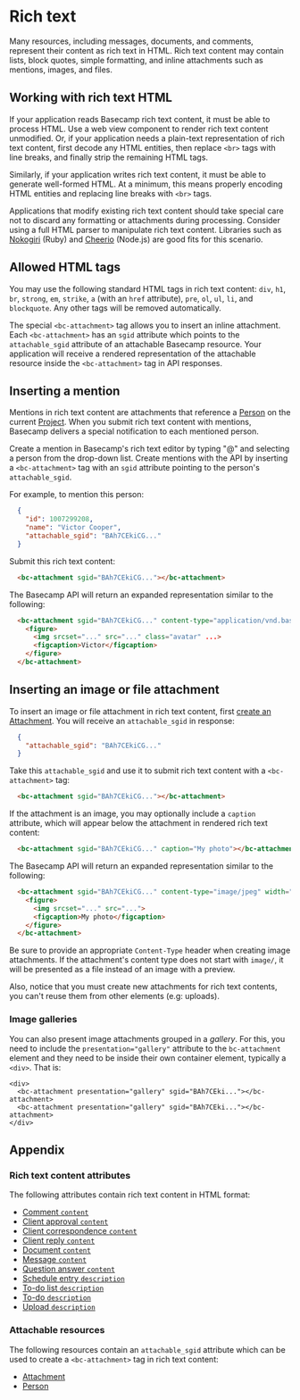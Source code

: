 Rich text
=========

Many resources, including messages, documents, and comments, represent their content as rich text in HTML. Rich text content may contain lists, block quotes, simple formatting, and inline attachments such as mentions, images, and files.


Working with rich text HTML
---------------------------

If your application reads Basecamp rich text content, it must be able to process HTML. Use a web view component to render rich text content unmodified. Or, if your application needs a plain-text representation of rich text content, first decode any HTML entities, then replace `<br>` tags with line breaks, and finally strip the remaining HTML tags.

Similarly, if your application writes rich text content, it must be able to generate well-formed HTML. At a minimum, this means properly encoding HTML entities and replacing line breaks with `<br>` tags.

Applications that modify existing rich text content should take special care not to discard any formatting or attachments during processing. Consider using a full HTML parser to manipulate rich text content. Libraries such as [Nokogiri](http://www.nokogiri.org) (Ruby) and [Cheerio](https://github.com/cheeriojs/cheerio) (Node.js) are good fits for this scenario.


Allowed HTML tags
-----------------

You may use the following standard HTML tags in rich text content: `div`, `h1`, `br`, `strong`, `em`, `strike`, `a` (with an `href` attribute), `pre`, `ol`, `ul`, `li`, and `blockquote`. Any other tags will be removed automatically.

The special `<bc-attachment>` tag allows you to insert an inline attachment. Each `<bc-attachment>` has an `sgid` attribute which points to the `attachable_sgid` attribute of an attachable Basecamp resource. Your application will receive a rendered representation of the attachable resource inside the `<bc-attachment>` tag in API responses.


Inserting a mention
-------------------

Mentions in rich text content are attachments that reference a [Person](people.md) on the current [Project](projects.md). When you submit rich text content with mentions, Basecamp delivers a special notification to each mentioned person.

Create a mention in Basecamp's rich text editor by typing "@" and selecting a person from the drop-down list. Create mentions with the API by inserting a `<bc-attachment>` tag with an `sgid` attribute pointing to the person's `attachable_sgid`.

For example, to mention this person:

```json
  {
    "id": 1007299208,
    "name": "Victor Cooper",
    "attachable_sgid": "BAh7CEkiCG..."
  }
```

Submit this rich text content:

```html
  <bc-attachment sgid="BAh7CEkiCG..."></bc-attachment>
```

The Basecamp API will return an expanded representation similar to the following:

```html
  <bc-attachment sgid="BAh7CEkiCG..." content-type="application/vnd.basecamp.mention">
    <figure>
      <img srcset="..." src="..." class="avatar" ...>
      <figcaption>Victor</figcaption>
    </figure>
  </bc-attachment>
```


Inserting an image or file attachment
-------------------------------------

To insert an image or file attachment in rich text content, first [create an Attachment](attachments.md#create-an-attachment). You will receive an `attachable_sgid` in response:

```json
  {
    "attachable_sgid": "BAh7CEkiCG..."
  }
````

Take this `attachable_sgid` and use it to submit rich text content with a `<bc-attachment>` tag:

```html
  <bc-attachment sgid="BAh7CEkiCG..."></bc-attachment>
```

If the attachment is an image, you may optionally include a `caption` attribute, which will appear below the attachment in rendered rich text content:

```html
  <bc-attachment sgid="BAh7CEkiCG..." caption="My photo"></bc-attachment>
```

The Basecamp API will return an expanded representation similar to the following:

```html
  <bc-attachment sgid="BAh7CEkiCG..." content-type="image/jpeg" width="2560" height="1536" url="..." href="..." filename="my-photo.jpg" caption="My photo">
    <figure>
      <img srcset="..." src="...">
      <figcaption>My photo</figcaption>
    </figure>
  </bc-attachment>
```

Be sure to provide an appropriate `Content-Type` header when creating image attachments. If the attachment's content type does not start with `image/`, it will be presented as a file instead of an image with a preview.

Also, notice that you must create new attachments for rich text contents, you can't reuse them from other elements (e.g: uploads).

### Image galleries
You can also present image attachments grouped in a _gallery_. For this, you need to include the `presentation="gallery"` attribute to the `bc-attachment` element and they need to be inside their own container element, typically a `<div>`. That is:
```
<div>
  <bc-attachment presentation="gallery" sgid="BAh7CEki..."></bc-attachment>
  <bc-attachment presentation="gallery" sgid="BAh7CEki..."></bc-attachment>
</div>
```

Appendix
--------

### Rich text content attributes

The following attributes contain rich text content in HTML format:

- [Comment `content`](comments.md#get-a-comment)
- [Client approval `content`](client_approvals.md#get-a-client-approval)
- [Client correspondence `content`](client_correspondences.md#get-a-client-correspondence)
- [Client reply `content`](client_replies.md#get-a-client-reply)
- [Document `content`](documents.md#get-a-document)
- [Message `content`](messages.md#get-a-message)
- [Question answer `content`](question_answers.md#get-a-question-answer)
- [Schedule entry `description`](schedule_entries.md#get-a-schedule-entry)
- [To-do list `description`](todolists.md#get-a-to-do-list)
- [To-do `description`](todos.md#get-a-to-do)
- [Upload `description`](uploads.md#get-an-upload)


### Attachable resources

The following resources contain an `attachable_sgid` attribute which can be used to create a `<bc-attachment>` tag in rich text content:

- [Attachment](attachments.md)
- [Person](people.md)

